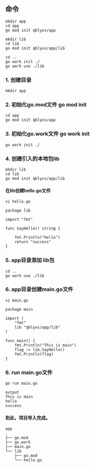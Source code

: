 
## 命令
```
mkdir app
cd app
go mod init qblyxs/app

mkdir lib
cd lib
go mod init qblyxs/app/lib

cd ..
go work init ./
go work use ./lib
```


### 1. 创建目录
```
mkdir app
```
### 2. 初始化go.mod文件 go mod init
```
cd app
go mod init qblyxs/app
```
### 3. 初始化go.work文件 go work init
```
go work init ./
```
### 4. 创建引入的本地包lib
```
mkdir lib
cd lib
go mod init qblyxs/app/lib
```
#### 在lib创建hello.go文件
```
vi hello.go
```
```
package lib

import "fmt"

func SayHello() string {

	fmt.Println("hello")
	return "success"
}
```
### 5. app目录添加 lib包
```
cd ..
go work use ./lib
```
### 6. app目录创建main.go文件
```
vi main.go
```
```
package main

import (
	"fmt"
	lib "qblyxs/app/lib"
)

func main() {
	fmt.Println("This is main")
	flag := lib.SayHello()
	fmt.Println(flag)
}
```
### 6. run main.go文件
```
go run main.go 
```
```
output
This is main
hello
success
```
#### 到此，项目导入完成。
```
app
.
├── go.mod
├── go.work
├── main.go
└── lib
    ├── go.mod
    └── hello.go
```

